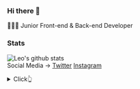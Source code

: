 ### Hi there 👋

👨🏻‍💻 Junior Front-end & Back-end Developer

### Stats

![Leo's github stats](https://github-readme-stats.vercel.app/api?username=arikjunior&show_icons=true) <br>
Social Media -> [Twitter](https://twitter.com/aureyK98) [Instagram](https://instagram.com/arikjunior/)
<details>
  <summary>Click👆</summary>
  <pre>
  🤷‍♂️ 
  </pre>
</details>
